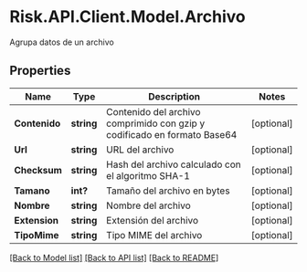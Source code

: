 # Risk.API.Client.Model.Archivo
Agrupa datos de un archivo

## Properties

Name | Type | Description | Notes
------------ | ------------- | ------------- | -------------
**Contenido** | **string** | Contenido del archivo comprimido con gzip y codificado en formato Base64 | [optional] 
**Url** | **string** | URL del archivo | [optional] 
**Checksum** | **string** | Hash del archivo calculado con el algoritmo SHA-1 | [optional] 
**Tamano** | **int?** | Tamaño del archivo en bytes | [optional] 
**Nombre** | **string** | Nombre del archivo | [optional] 
**Extension** | **string** | Extensión del archivo | [optional] 
**TipoMime** | **string** | Tipo MIME del archivo | [optional] 

[[Back to Model list]](../README.md#documentation-for-models) [[Back to API list]](../README.md#documentation-for-api-endpoints) [[Back to README]](../README.md)

